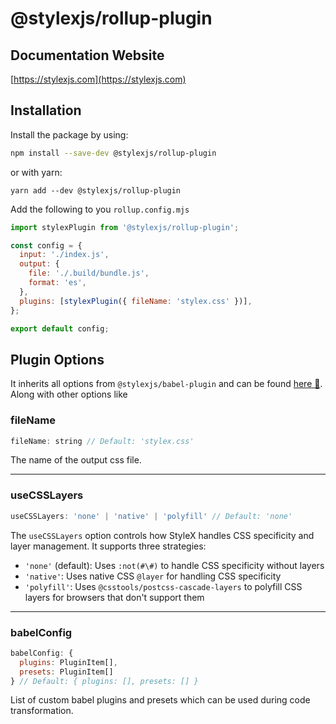 # @stylexjs/rollup-plugin

## Documentation Website
[https://stylexjs.com](https://stylexjs.com)

## Installation

Install the package by using:
```bash
npm install --save-dev @stylexjs/rollup-plugin
```

or with yarn:

```
yarn add --dev @stylexjs/rollup-plugin
```

Add the following to you `rollup.config.mjs`
```javascript
import stylexPlugin from '@stylexjs/rollup-plugin';

const config = {
  input: './index.js',
  output: {
    file: './.build/bundle.js',
    format: 'es',
  },
  plugins: [stylexPlugin({ fileName: 'stylex.css' })],
};

export default config;
```
## Plugin Options
It inherits all options from `@stylexjs/babel-plugin` and can be found [here 🔗](https://stylexjs.com/docs/api/configuration/babel-plugin/). Along with other options like <br/>

### fileName
```js
fileName: string // Default: 'stylex.css'
```
The name of the output css file.

---
### useCSSLayers
```js
useCSSLayers: 'none' | 'native' | 'polyfill' // Default: 'none'
```

The `useCSSLayers` option controls how StyleX handles CSS specificity and layer
management. It supports three strategies:

- `'none'` (default): Uses `:not(#\#)` to handle CSS specificity without layers
- `'native'`: Uses native CSS `@layer` for handling CSS specificity
- `'polyfill'`: Uses `@csstools/postcss-cascade-layers` to polyfill CSS layers
  for browsers that don't support them

---
### babelConfig
```js
babelConfig: {
  plugins: PluginItem[],
  presets: PluginItem[]
} // Default: { plugins: [], presets: [] }
```
List of custom babel plugins and presets which can be used during code transformation.